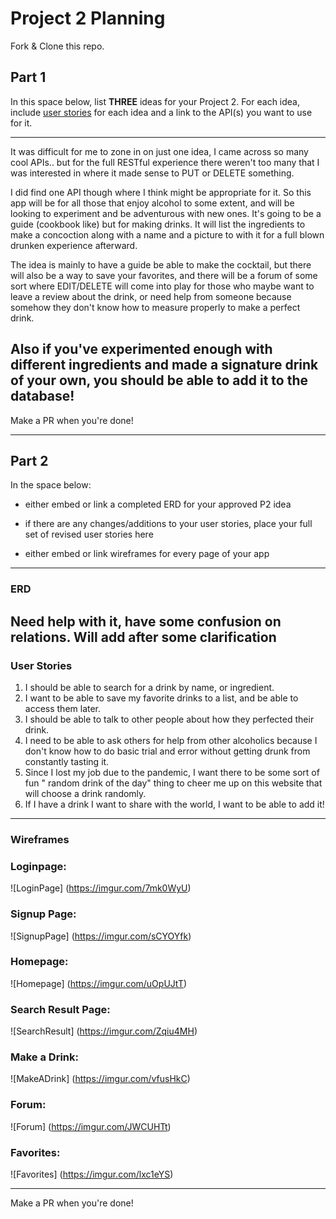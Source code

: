 # Project 2 Planning

Fork & Clone this repo.

## Part 1

In this space below, list **THREE** ideas for your Project 2. For each idea, include [user stories](https://revelry.co/user-stories-that-dont-suck/) for each idea and a link to the API(s) you want to use for it.

--------------------------------------------------------
It was difficult for me to zone in on just one idea, I came across so many cool APIs.. but for the full RESTful experience there weren't too many that I was interested in where it made sense to PUT or DELETE something. 

I did find one API though where I think might be appropriate for it. So this app will be for all those that enjoy alcohol to some extent, and will be looking to experiment and be adventurous with new ones. It's going to be a guide (cookbook like) but for making drinks. It will list the ingredients to make a concoction along with a name and a picture to with it for a full blown drunken experience afterward. 

The idea is mainly to have a guide be able to make the cocktail, but there will also be a way to save your favorites, and there will be a forum of some sort where EDIT/DELETE will come into play for those who maybe want to leave a review about the drink, or need help from someone because somehow they don't know how to measure properly to make a perfect drink.

Also if you've experimented enough with different ingredients and made a signature drink of your own, you should be able to add it to the database!
---------------------------------------------------------

Make a PR when you're done!

---

## Part 2

In the space below:
* either embed or link a completed ERD for your approved P2 idea

* if there are any changes/additions to your user stories, place your full set of revised user stories here

* either embed or link wireframes for every page of your app

----------------------------------------------------------
### ERD
Need help with it, have some confusion on relations. Will add after some clarification
----------------------------------------------------------
### User Stories
1. I should be able to search for a drink by name, or ingredient.
2. I want to be able to save my favorite drinks to a list, and be able to access them later.
3. I should be able to talk to other people about how they perfected their drink. 
4. I need to be able to ask others for help from other alcoholics because I don't know how to do basic trial and error without getting drunk from constantly tasting it.
5. Since I lost my job due to the pandemic, I want there to be some sort of fun " random drink of the day" thing to cheer me up on this website that will choose a drink randomly.
6. If I have a drink I want to share with the world, I want to be able to add it!

----------------------------------------------------------
### Wireframes

### Loginpage:
![LoginPage] (https://imgur.com/7mk0WyU)

### Signup Page:
![SignupPage] (https://imgur.com/sCYOYfk)

### Homepage:
![Homepage] (https://imgur.com/uOpUJtT)

### Search Result Page:
![SearchResult] (https://imgur.com/Zqiu4MH)

### Make a Drink:
![MakeADrink] (https://imgur.com/vfusHkC)

### Forum:
![Forum] (https://imgur.com/JWCUHTt)

### Favorites:
![Favorites] (https://imgur.com/lxc1eYS)

----------------------------------------------------------

Make a PR when you're done!
